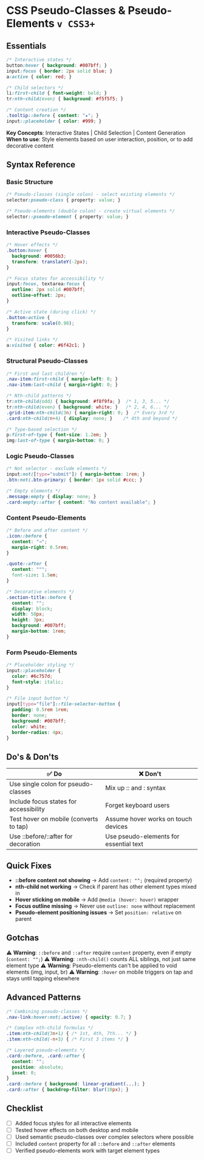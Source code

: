 # CSS Pseudo-Classes & Pseudo-Elements `v CSS3+`

## Essentials

```css
/* Interactive states */
button:hover { background: #007bff; }
input:focus { border: 2px solid blue; }
a:active { color: red; }

/* Child selectors */
li:first-child { font-weight: bold; }
tr:nth-child(even) { background: #f5f5f5; }

/* Content creation */
.tooltip::before { content: "★"; }
input::placeholder { color: #999; }
```

**Key Concepts**: Interactive States | Child Selection | Content Generation
**When to use**: Style elements based on user interaction, position, or to add decorative content

## Syntax Reference

### Basic Structure

```css
/* Pseudo-classes (single colon) - select existing elements */
selector:pseudo-class { property: value; }

/* Pseudo-elements (double colon) - create virtual elements */
selector::pseudo-element { property: value; }
```

### Interactive Pseudo-Classes

```css
/* Hover effects */
.button:hover { 
  background: #0056b3; 
  transform: translateY(-2px); 
}

/* Focus states for accessibility */
input:focus, textarea:focus { 
  outline: 2px solid #007bff; 
  outline-offset: 2px; 
}

/* Active state (during click) */
.button:active { 
  transform: scale(0.98); 
}

/* Visited links */
a:visited { color: #6f42c1; }
```

### Structural Pseudo-Classes

```css
/* First and last children */
.nav-item:first-child { margin-left: 0; }
.nav-item:last-child { margin-right: 0; }

/* Nth-child patterns */
tr:nth-child(odd) { background: #f8f9fa; }  /* 1, 3, 5... */
tr:nth-child(even) { background: white; }   /* 2, 4, 6... */
.grid-item:nth-child(3n) { margin-right: 0; }  /* Every 3rd */
.card:nth-child(n+4) { display: none; }    /* 4th and beyond */

/* Type-based selection */
p:first-of-type { font-size: 1.2em; }
img:last-of-type { margin-bottom: 0; }
```

### Logic Pseudo-Classes

```css
/* Not selector - exclude elements */
input:not([type="submit"]) { margin-bottom: 1rem; }
.btn:not(.btn-primary) { border: 1px solid #ccc; }

/* Empty elements */
.message:empty { display: none; }
.card:empty::after { content: "No content available"; }
```

### Content Pseudo-Elements

```css
/* Before and after content */
.icon::before { 
  content: "→"; 
  margin-right: 0.5rem; 
}

.quote::after { 
  content: """; 
  font-size: 1.5em; 
}

/* Decorative elements */
.section-title::before {
  content: "";
  display: block;
  width: 50px;
  height: 3px;
  background: #007bff;
  margin-bottom: 1rem;
}
```

### Form Pseudo-Elements

```css
/* Placeholder styling */
input::placeholder { 
  color: #6c757d; 
  font-style: italic; 
}

/* File input button */
input[type="file"]::file-selector-button {
  padding: 0.5rem 1rem;
  border: none;
  background: #007bff;
  color: white;
  border-radius: 4px;
}
```

## Do's & Don'ts

| ✅ Do                                    | ❌ Don't                                |
| ---------------------------------------- | --------------------------------------- |
| Use single colon for pseudo-classes     | Mix up :: and : syntax                 |
| Include focus states for accessibility  | Forget keyboard users                   |
| Test hover on mobile (converts to tap)  | Assume hover works on touch devices    |
| Use ::before/::after for decoration     | Use pseudo-elements for essential text  |

## Quick Fixes

- **::before content not showing** → Add `content: "";` (required property)
- **nth-child not working** → Check if parent has other element types mixed in
- **Hover sticking on mobile** → Add `@media (hover: hover)` wrapper
- **Focus outline missing** → Never use `outline: none` without replacement
- **Pseudo-element positioning issues** → Set `position: relative` on parent

## Gotchas

⚠️ **Warning**: `::before` and `::after` require `content` property, even if empty (`content: "";`)
⚠️ **Warning**: `:nth-child()` counts ALL siblings, not just same element type
⚠️ **Warning**: Pseudo-elements can't be applied to void elements (img, input, br)
⚠️ **Warning**: `:hover` on mobile triggers on tap and stays until tapping elsewhere

## Advanced Patterns

```css
/* Combining pseudo-classes */
.nav-link:hover:not(.active) { opacity: 0.7; }

/* Complex nth-child formulas */
.item:nth-child(3n+1) { /* 1st, 4th, 7th... */ }
.item:nth-child(-n+3) { /* First 3 items */ }

/* Layered pseudo-elements */
.card::before, .card::after {
  content: "";
  position: absolute;
  inset: 0;
}
.card::before { background: linear-gradient(...); }
.card::after { backdrop-filter: blur(10px); }
```

## Checklist

- [ ] Added focus styles for all interactive elements
- [ ] Tested hover effects on both desktop and mobile
- [ ] Used semantic pseudo-classes over complex selectors where possible
- [ ] Included `content` property for all `::before` and `::after` elements
- [ ] Verified pseudo-elements work with target element types